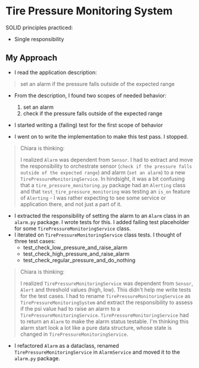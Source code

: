# Tire Pressure Monitoring System

SOLID principles practiced:
* Single responsibility

## My Approach
* I read the application description:
 > set an alarm if the pressure falls outside of the expected range
 
* From the description, I found two scopes of needed behavior:
  1. set an alarm
  2. check if the pressure falls outside of the expected range
 
* I started writing a (failing) test for the first scope of behavior
* I went on to write the implementation to make this test pass. I stopped.
 > Chiara is thinking:
> 
 > I realized `Alarm` was dependent from `Sensor`. I had to extract and move the responsibility to orchestrate sensor (`check if the pressure falls outside of the expected range`) and alarm (`set an alarm`) to a new `TirePressureMonitoringService`. In hindsight, it was a bit confusing that a `tire_pressure_monitoring.py` package had an `Alerting` class and that `test_tire_pressure_monitoring` was testing an `is_on` feature of `Alerting`  - I was rather expecting to see some service or application there, and not just a part of it.
 
 * I extracted the responsibility of setting the alarm to an `Alarm` class in an `alarm.py` package. I wrote tests for this. I added failing test placeholder for some `TirePressureMonitoringService` class. 
 * I iterated on `TirePressureMonitoringService` class tests. I thought of three test cases: 
   * test_check_low_pressure_and_raise_alarm
   * test_check_high_pressure_and_raise_alarm
   * test_check_regular_pressure_and_do_nothing
 > Chiara is thinking:
> 
> I realized `TirePressureMonitoringService` was dependent from `Sensor`, `Alert` and threshold values (high, low). This didn't help me write tests for the test cases. I had to rename `TirePressureMonitoringService` as `TirePressureMonitoringSystem` and extract the responsibility to assess if the psi value had to raise an alarm to a `TirePressureMonitoringService`. `TirePressureMonitoringService` had to return an `Alarm` to make the alarm status testable. I'm thinking this alarm start look a lot like a pure data structure, whose state is changed in `TirePressureMonitoringService`.
 * I refactored `Alarm` as a dataclass, renamed `TirePressureMonitoringService` in `AlarmService` and moved it to the `alarm.py` package.